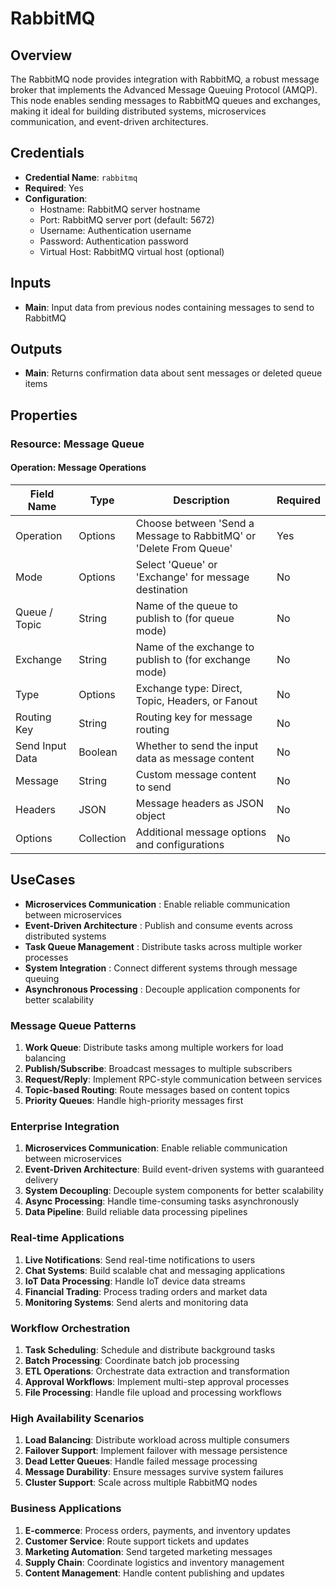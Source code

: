 # RabbitMQ

## Overview

The RabbitMQ node provides integration with RabbitMQ, a robust message broker that implements the Advanced Message Queuing Protocol (AMQP). This node enables sending messages to RabbitMQ queues and exchanges, making it ideal for building distributed systems, microservices communication, and event-driven architectures.

## Credentials

- **Credential Name**: `rabbitmq`
- **Required**: Yes
- **Configuration**: 
  - Hostname: RabbitMQ server hostname
  - Port: RabbitMQ server port (default: 5672)
  - Username: Authentication username
  - Password: Authentication password
  - Virtual Host: RabbitMQ virtual host (optional)

## Inputs

- **Main**: Input data from previous nodes containing messages to send to RabbitMQ

## Outputs

- **Main**: Returns confirmation data about sent messages or deleted queue items

## Properties

### Resource: Message Queue

#### Operation: Message Operations

| Field Name | Type | Description | Required |
|---|---|---|---|
| Operation | Options | Choose between 'Send a Message to RabbitMQ' or 'Delete From Queue' | Yes |
| Mode | Options | Select 'Queue' or 'Exchange' for message destination | No |
| Queue / Topic | String | Name of the queue to publish to (for queue mode) | No |
| Exchange | String | Name of the exchange to publish to (for exchange mode) | No |
| Type | Options | Exchange type: Direct, Topic, Headers, or Fanout | No |
| Routing Key | String | Routing key for message routing | No |
| Send Input Data | Boolean | Whether to send the input data as message content | No |
| Message | String | Custom message content to send | No |
| Headers | JSON | Message headers as JSON object | No |
| Options | Collection | Additional message options and configurations | No |

## UseCases

- **Microservices Communication** : Enable reliable communication between microservices
- **Event-Driven Architecture** : Publish and consume events across distributed systems
- **Task Queue Management** : Distribute tasks across multiple worker processes
- **System Integration** : Connect different systems through message queuing
- **Asynchronous Processing** : Decouple application components for better scalability

### Message Queue Patterns

1. **Work Queue**: Distribute tasks among multiple workers for load balancing
2. **Publish/Subscribe**: Broadcast messages to multiple subscribers
3. **Request/Reply**: Implement RPC-style communication between services
4. **Topic-based Routing**: Route messages based on content topics
5. **Priority Queues**: Handle high-priority messages first

### Enterprise Integration

1. **Microservices Communication**: Enable reliable communication between microservices
2. **Event-Driven Architecture**: Build event-driven systems with guaranteed delivery
3. **System Decoupling**: Decouple system components for better scalability
4. **Async Processing**: Handle time-consuming tasks asynchronously
5. **Data Pipeline**: Build reliable data processing pipelines

### Real-time Applications

1. **Live Notifications**: Send real-time notifications to users
2. **Chat Systems**: Build scalable chat and messaging applications
3. **IoT Data Processing**: Handle IoT device data streams
4. **Financial Trading**: Process trading orders and market data
5. **Monitoring Systems**: Send alerts and monitoring data

### Workflow Orchestration

1. **Task Scheduling**: Schedule and distribute background tasks
2. **Batch Processing**: Coordinate batch job processing
3. **ETL Operations**: Orchestrate data extraction and transformation
4. **Approval Workflows**: Implement multi-step approval processes
5. **File Processing**: Handle file upload and processing workflows

### High Availability Scenarios

1. **Load Balancing**: Distribute workload across multiple consumers
2. **Failover Support**: Implement failover with message persistence
3. **Dead Letter Queues**: Handle failed message processing
4. **Message Durability**: Ensure messages survive system failures
5. **Cluster Support**: Scale across multiple RabbitMQ nodes

### Business Applications

1. **E-commerce**: Process orders, payments, and inventory updates
2. **Customer Service**: Route support tickets and updates
3. **Marketing Automation**: Send targeted marketing messages
4. **Supply Chain**: Coordinate logistics and inventory management
5. **Content Management**: Handle content publishing and updates

